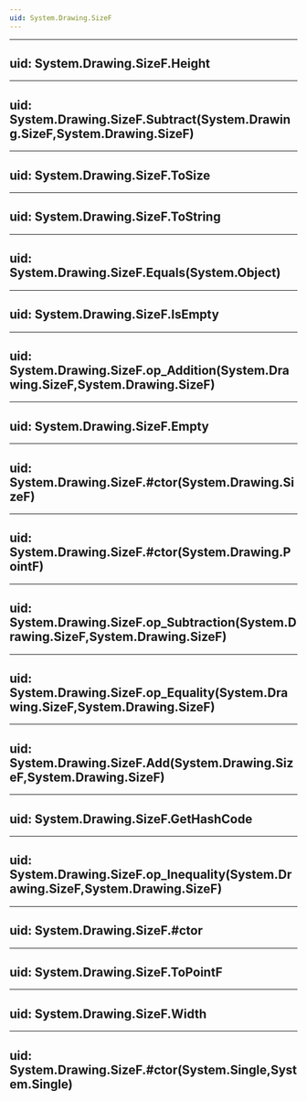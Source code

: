 ```yaml
---
uid: System.Drawing.SizeF
---
```


---
uid: System.Drawing.SizeF.Height
---

---
uid: System.Drawing.SizeF.Subtract(System.Drawing.SizeF,System.Drawing.SizeF)
---

---
uid: System.Drawing.SizeF.ToSize
---

---
uid: System.Drawing.SizeF.ToString
---

---
uid: System.Drawing.SizeF.Equals(System.Object)
---

---
uid: System.Drawing.SizeF.IsEmpty
---

---
uid: System.Drawing.SizeF.op_Addition(System.Drawing.SizeF,System.Drawing.SizeF)
---

---
uid: System.Drawing.SizeF.Empty
---

---
uid: System.Drawing.SizeF.#ctor(System.Drawing.SizeF)
---

---
uid: System.Drawing.SizeF.#ctor(System.Drawing.PointF)
---

---
uid: System.Drawing.SizeF.op_Subtraction(System.Drawing.SizeF,System.Drawing.SizeF)
---

---
uid: System.Drawing.SizeF.op_Equality(System.Drawing.SizeF,System.Drawing.SizeF)
---

---
uid: System.Drawing.SizeF.Add(System.Drawing.SizeF,System.Drawing.SizeF)
---

---
uid: System.Drawing.SizeF.GetHashCode
---

---
uid: System.Drawing.SizeF.op_Inequality(System.Drawing.SizeF,System.Drawing.SizeF)
---

---
uid: System.Drawing.SizeF.#ctor
---

---
uid: System.Drawing.SizeF.ToPointF
---

---
uid: System.Drawing.SizeF.Width
---

---
uid: System.Drawing.SizeF.#ctor(System.Single,System.Single)
---
